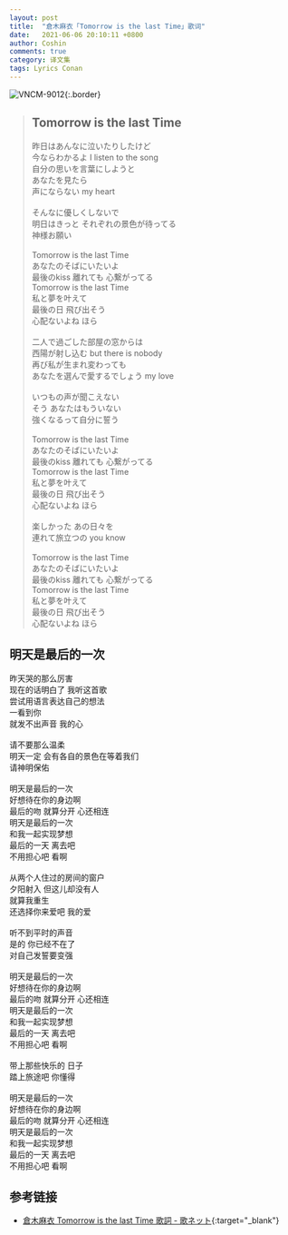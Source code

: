 ```yaml
---
layout: post
title:  "倉木麻衣「Tomorrow is the last Time」歌词"
date:   2021-06-06 20:10:11 +0800
author: Coshin
comments: true
category: 译文集
tags: Lyrics Conan
---
```

![VNCM-9012](https://www.mai-kuraki.com/jacket/al/VNCM-9012.jpg){:.border}

<blockquote class="original">
  <h2>Tomorrow is the last Time</h2>
  <p>
    昨日はあんなに泣いたりしたけど<br>
    今ならわかるよ I listen to the song<br>
    自分の思いを言葉にしようと<br>
    あなたを見たら<br>
    声にならない my heart<br>
    <br>
    そんなに優しくしないで<br>
    明日はきっと それぞれの景色が待ってる<br>
    神様お願い<br>
    <br>
    Tomorrow is the last Time<br>
    あなたのそばにいたいよ<br>
    最後のkiss 離れても 心繋がってる<br>
    Tomorrow is the last Time<br>
    私と夢を叶えて<br>
    最後の日 飛び出そう<br>
    心配ないよね ほら<br>
    <br>
    二人で過ごした部屋の窓からは<br>
    西陽が射し込む but there is nobody<br>
    再び私が生まれ変わっても<br>
    あなたを選んで愛するでしょう my love<br>
    <br>
    いつもの声が聞こえない<br>
    そう あなたはもういない<br>
    強くなるって自分に誓う<br>
    <br>
    Tomorrow is the last Time<br>
    あなたのそばにいたいよ<br>
    最後のkiss 離れても 心繋がってる<br>
    Tomorrow is the last Time<br>
    私と夢を叶えて<br>
    最後の日 飛び出そう<br>
    心配ないよね ほら<br>
    <br>
    楽しかった あの日々を<br>
    連れて旅立つの you know<br>
    <br>
    Tomorrow is the last Time<br>
    あなたのそばにいたいよ<br>
    最後のkiss 離れても 心繋がってる<br>
    Tomorrow is the last Time<br>
    私と夢を叶えて<br>
    最後の日 飛び出そう<br>
    心配ないよね ほら
  </p>
</blockquote>

<div class="translation">
  <h2>明天是最后的一次</h2>
  <p>
    昨天哭的那么厉害<br>
    现在的话明白了 我听这首歌<br>
    尝试用语言表达自己的想法<br>
    一看到你<br>
    就发不出声音 我的心<br>
    <br>
    请不要那么温柔<br>
    明天一定 会有各自的景色在等着我们<br>
    请神明保佑<br>
    <br>
    明天是最后的一次<br>
    好想待在你的身边啊<br>
    最后的吻 就算分开 心还相连<br>
    明天是最后的一次<br>
    和我一起实现梦想<br>
    最后的一天 离去吧 <br>
    不用担心吧 看啊<br>
    <br>
    从两个人住过的房间的窗户<br>
    夕阳射入 但这儿却没有人<br>
    就算我重生<br>
    还选择你来爱吧 我的爱<br>
    <br>
    听不到平时的声音<br>
    是的 你已经不在了<br>
    对自己发誓要变强<br>
    <br>
    明天是最后的一次<br>
    好想待在你的身边啊<br>
    最后的吻 就算分开 心还相连<br>
    明天是最后的一次<br>
    和我一起实现梦想<br>
    最后的一天 离去吧 <br>
    不用担心吧 看啊<br>
    <br>
    带上那些快乐的 日子<br>
    踏上旅途吧 你懂得<br>
    <br>
    明天是最后的一次<br>
    好想待在你的身边啊<br>
    最后的吻 就算分开 心还相连<br>
    明天是最后的一次<br>
    和我一起实现梦想<br>
    最后的一天 离去吧 <br>
    不用担心吧 看啊
  </p>
</div>

## 参考链接

* [倉木麻衣 Tomorrow is the last Time 歌詞 - 歌ネット](https://www.uta-net.com/song/105026/){:target="_blank"}

